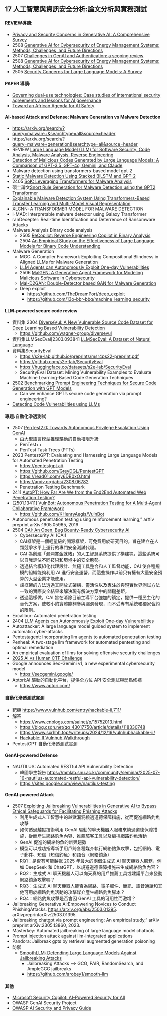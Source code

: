 ## 17	人工智慧與資訊安全分析:論文分析與實務測試
#### REVIEW導讀:
- [Privacy and Security Concerns in Generative AI: A Comprehensive Survey](https://www.ece.nus.edu.sg/stfpage/bsikdar/papers/access_genai_24.pdf)
- 2508 [Generative AI for Cybersecurity of Energy Management Systems: Methods, Challenges, and Future Directions](https://arxiv.org/abs/2508.10044)
- 2507 [Challenges in GenAI and Authentication: a scoping review](https://arxiv.org/abs/2507.11775)
- 2508 [Generative AI for Cybersecurity of Energy Management Systems: Methods, Challenges, and Future Directions](https://arxiv.org/abs/2508.10044)
- 2505 [Security Concerns for Large Language Models: A Survey](https://arxiv.org/abs/2505.18889)

#### PAPER 導讀:
- [Governing dual-use technologies: Case studies of international security agreements and lessons for AI governance](https://arxiv.org/abs/2409.02779)
- [Toward an African Agenda for AI Safety](https://arxiv.org/abs/2508.13179)

#### AI-based Attack and Defense: Malware Generation vs Malware Detection
- https://arxiv.org/search/?query=malware+&searchtype=all&source=header
- https://arxiv.org/search/?query=malware+generation&searchtype=all&source=header
- REVIEW [Large Language Model (LLM) for Software Security: Code Analysis, Malware Analysis, Reverse Engineering](https://arxiv.org/abs/2504.07137)
- [Detection of Malicious Codes Generated by Large Language Models: A Comparison of GPT-3.5, GPT-4o, Gemini, and Claude](https://dergipark.org.tr/en/pub/ijiss/issue/90977/1634763)
- Malware detection using transformers-based model gpt-2
- [Static Malware Detection Using Stacked BiLSTM and GPT-2]()
- 2405 [SoK: Leveraging Transformers for Malware Analysis](https://arxiv.org/pdf/2405.17190)
- 碩士論文[Snort Rule Generation for Malware Detection using the GPT2 Transformer](https://ruor.uottawa.ca/server/api/core/bitstreams/30564add-3aba-4545-a756-5a5da35feca7/content)
- [Explainable Malware Detection System Using Transformers-Based Transfer Learning and Multi-Model Visual Representation]()
- XLCNN: A TRANSFORMER MODEL FOR MALWARE DETECTION
- I-MAD: Interpretable malware detector using Galaxy Transformer
- ranDecepter: Real-time Identification and Deterrence of Ransomware Attacks
- Malware Analysis  Binary code analysis
  - 2505 [ReCopilot: Reverse Engineering Copilot in Binary Analysis](https://arxiv.org/abs/2505.16366)
  - 2504 [An Empirical Study on the Effectiveness of Large Language Models for Binary Code Understanding](https://arxiv.org/abs/2504.21803)
- Malware Generation
  - MGC: A Compiler Framework Exploiting Compositional Blindness in Aligned LLMs for Malware Generation
  - [LLM Agents can Autonomously Exploit One-day Vulnerabilities](https://arxiv.org/abs/2404.08144)
  - 2506 [MalGEN: A Generative Agent Framework for Modeling Malicious Software in Cybersecurity](https://arxiv.org/abs/2506.07586)
  - [Mal-D2GAN: Double-Detector based GAN for Malware Generation](https://arxiv.org/abs/2505.18806)
  - Deep exploit
    - https://github.com/TheDreamPort/deep_exploit
    - https://github.com/13o-bbr-bbq/machine_learning_security 
#### LLM-powered secure code review
- 資料集 2304 [DiverseVul: A New Vulnerable Source Code Dataset for Deep Learning Based Vulnerability Detection](https://arxiv.org/abs/2304.00409)
  - https://github.com/wagner-group/diversevul
- 資料集LLMSecEval[2303.09384] [ LLMSecEval: A Dataset of Natural Language ](https://arxiv.org/abs/2303.09384)
- 資料集SecurityEval
  - https://s2e-lab.github.io/preprints/msr4ps22-preprint.pdf
  - https://github.com/s2e-lab/SecurityEval
  - https://huggingface.co/datasets/s2e-lab/SecurityEval
  - SecurityEval Dataset: Mining Vulnerability Examples to Evaluate Machine Learning-Based Code Generation Techniques
- 2502 [Benchmarking Prompt Engineering Techniques for Secure Code Generation with GPT Models](https://arxiv.org/abs/2502.06039)
  - Can we enhance GPT’s secure code generation via prompt engineering?
- [Detecting Code Vulnerabilities using LLMs](https://seclab.skku.edu/wp-content/uploads/2025/07/DSN2025__LLM_Vulnerability_Detection_CR.pdf) 

#### 專題:自動化滲透測試
- 2507 [PenTest2.0: Towards Autonomous Privilege Escalation Using GenAI](https://arxiv.org/abs/2507.06742)
  - 由大型語言模型推理驅動的自動權限升級
  - PenTest++
  - PenTest Task Trees (PTTs) 
- 2023 PentestGPT: Evaluating and Harnessing Large Language Models for Automated Penetration Testing
  - https://pentestgpt.ai/
  - https://github.com/GreyDGL/PentestGPT
  - https://read01.com/y6DB0xO.html
  - https://arxiv.org/abs/2308.06782
  - Penetration Testing Benchmark 
- 2411 [AutoPT: How Far Are We from the End2End Automated Web Penetration Testing?](https://arxiv.org/abs/2411.01236)
- [2501.13411][ VulnBot: Autonomous Penetration Testing for A Multi-Agent Collaborative Framework ](https://arxiv.org/abs/2501.13411)
  - https://github.com/KHenryAegis/VulnBot 
- Autonomous penetration testing using reinforcement learning,” arXiv preprint arXiv:1905.05965, 2019
- 2504 [CAI: An Open, Bug Bounty-Ready Cybersecurity AI](https://arxiv.org/abs/2504.06017)
  - Cybersecurity AI (CAI)
  - CAI框架是一個輕量級的開源框架，可免費用於研究目的，旨在建立在人類競爭水平上運行的專門安全測試代理。
  - CAI 為創建「漏洞賞金就緒」的人工智慧系統提供了構建塊，這些系統可以自我評估不同技術和環境中的安全態勢。
  - 透過結合模組化代理設計、無縫工具整合和人工監督功能，CAI 使各種規模的組織能夠利用 AI 進行安全運營，而這些操作以前只有擁有大量安全預算的大型企業才能使用。
  - 該框架的方法透過其開放式架構、靈活性以及專注於與現實世界測試方法一致的實際安全結果來解決現有解決方案中的關鍵差距。
  - 透過這樣做，CAI 旨在消除目前主導平台強加的鎖定，提供一種民主化的替代方案，使較小的實體能夠參與漏洞發現，而不受專有系統和獨家合約的限制。 
- Excalibur: Automated penetration testing
- 2404 [LLM Agents can Autonomously Exploit One-day Vulnerabilities](https://arxiv.org/abs/2404.08144)
- Autoattacker: A large language model guided system to implement automatic cyber-attacks
- Pentestagent: Incorporating llm agents to automated penetration testing
- Penheal: A two-stage llm framework for automated pentesting and optimal remediation
- An empirical evaluation of llms for solving offensive security challenges
- [2025 AI vs Human CTF Challenge](https://ctf.hackthebox.com/event/details/ai-vs-human-ctf-challenge-2000)
- Google announces Sec-Gemini v1, a new experimental cybersecurity model
  - https://secgemini.google/ 
- Aptori:AI 驅動的自動化平台，提供全方位 API 安全測試與弱點修補
  - https://www.aptori.com/ 

#### 自動化滲透測試實測
- 靶機 https://www.vulnhub.com/entry/hackable-ii,711/
- 解答
  - https://www.cnblogs.com/sainet/p/15752013.html
  - https://blog.csdn.net/qq_43017750/article/details/118330748
  - https://www.sxrhhh.top/writeups/2024/12/19/vulnhubhackable-ii/
  - [Hackable: II Vulnhub Walkthrough](https://www.youtube.com/watch?v=4LnDkdlnt8Y)
- PentestGPT 自動化滲透測試實測

#### GenAI-powered Defense
- NAUTILUS: Automated RESTful API Vulnerability Detection
  - 韓國學生報告 https://mmlab.snu.ac.kr/community/seminar/2025-07-16-nautilus-automated-restful-api-vulnerability-detection/
  - https://sites.google.com/view/nautilus-testing

#### GenAI-powered Attack
- 2507 [Exploiting Jailbreaking Vulnerabilities in Generative AI to Bypass Ethical Safeguards for Facilitating Phishing Attacks](https://arxiv.org/abs/2507.12185)
  - 利用生成式人工智慧中的越獄漏洞繞過道德保障措施，從而促進網路釣魚攻擊
  - 如何透過越獄技術利用 GenAI 驅動的聊天機器人服務來繞過道德保障措施，從而產生網路釣魚內容、推薦駭客工具以及編排網路釣魚活動
  - GenAI 促進的網絡釣魚的新興趨勢
  - 模型可以成功指導新手用戶跨各種媒介執行網絡釣魚攻擊，包括網絡、電子郵件、短信（短信釣魚）和語音（網絡釣魚）
  - RQ1：是否有可能越獄 2025 年最大的兩個生成式 AI 聊天機器人服務，例如 DeepSeek 和 ChatGPT，以規避道德保障措施來生成網絡釣魚內容？
  - RQ2：生成式 AI 聊天機器人可以向天真的用戶推薦工具或建議平台來發動網路釣魚攻擊嗎？
  - RQ3：生成式 AI 聊天機器人能否為網路、電子郵件、簡訊、語音通話和其他可用於網路釣魚活動的攻擊媒介產生網路釣魚腳本？
  - RQ4：網路釣魚攻擊是否會因 GenAI 工具的可用性而激增？ 
- Jailbreaking Generative AI:Empowering Novices to Conduct PhishingAttacks. https://arxiv.org/abs/2503.01395. arXivpreprintarXiv:2503.01395.
- Jailbreaking chatgpt via prompt engineering: An empirical study,” arXiv preprint arXiv:2305.13860, 2023.
- Masterkey: Automated jailbreaking of large language model chatbots
- Prompt injection attack against llm-integrated applications
- Pandora: Jailbreak gpts by retrieval augmented generation poisoning
- 防禦
  - [SmoothLLM: Defending Large Language Models Against Jailbreaking Attacks](https://arxiv.org/abs/2310.03684)
    - Jailbreaking Attacks ==> GCG, PAIR, RandomSearch, and AmpleGCG jailbreaks
    - https://github.com/arobey1/smooth-llm
#### 其他
  - [Microsoft Security Copilot: AI-Powered Security for All](https://www.youtube.com/watch?v=sNaxv2zflmc)
  - OWASP GenAI Security Project
  - [OWASP AI Security and Privacy Guide](https://owasp.org/www-project-ai-security-and-privacy-guide/)

